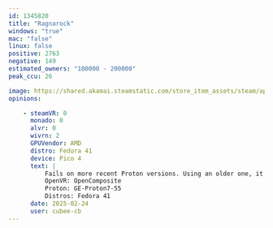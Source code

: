 ```yaml
---
id: 1345820
title: "Ragnarock"
windows: "true"
mac: "false"
linux: false
positive: 2763
negative: 149
estimated_owners: "100000 - 200000"
peak_ccu: 26

image: https://shared.akamai.steamstatic.com/store_item_assets/steam/apps/1345820/header.jpg?t=1732204102
opinions:

    - steamVR: 0
      monado: 0
      alvr: 0
      wivrn: 2
      GPUVendor: AMD
      distro: Fedora 41
      device: Pico 4
      text: |
          Fails on more recent Proton versions. Using an older one, it runs perfectly.
          OpenVR: OpenComposite
          Proton: GE-Proton7-55
          Distros: Fedora 41
      date: 2025-02-24
      user: cubee-cb
---
```

